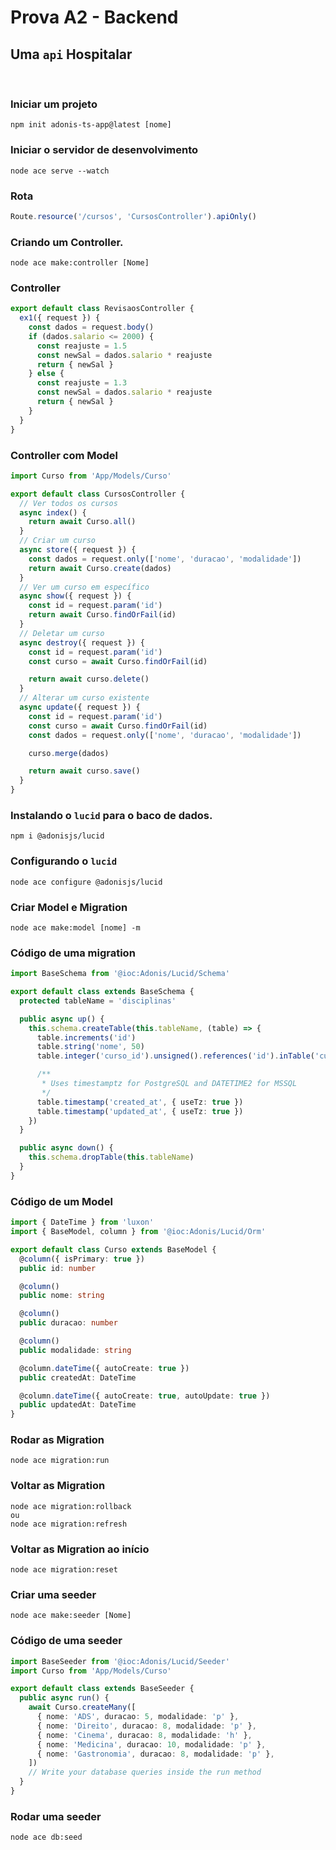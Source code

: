 # Prova A2 - Backend

## Uma `api` Hospitalar

<br>

### Iniciar um projeto

    npm init adonis-ts-app@latest [nome]

### Iniciar o servidor de desenvolvimento

    node ace serve --watch

### Rota

```ts
Route.resource('/cursos', 'CursosController').apiOnly()
```

### Criando um Controller.

    node ace make:controller [Nome]

### Controller

```ts
export default class RevisaosController {
  ex1({ request }) {
    const dados = request.body()
    if (dados.salario <= 2000) {
      const reajuste = 1.5
      const newSal = dados.salario * reajuste
      return { newSal }
    } else {
      const reajuste = 1.3
      const newSal = dados.salario * reajuste
      return { newSal }
    }
  }
}
```

### Controller com Model

```ts
import Curso from 'App/Models/Curso'

export default class CursosController {
  // Ver todos os cursos
  async index() {
    return await Curso.all()
  }
  // Criar um curso
  async store({ request }) {
    const dados = request.only(['nome', 'duracao', 'modalidade'])
    return await Curso.create(dados)
  }
  // Ver um curso em específico
  async show({ request }) {
    const id = request.param('id')
    return await Curso.findOrFail(id)
  }
  // Deletar um curso
  async destroy({ request }) {
    const id = request.param('id')
    const curso = await Curso.findOrFail(id)

    return await curso.delete()
  }
  // Alterar um curso existente
  async update({ request }) {
    const id = request.param('id')
    const curso = await Curso.findOrFail(id)
    const dados = request.only(['nome', 'duracao', 'modalidade'])

    curso.merge(dados)

    return await curso.save()
  }
}
```

### Instalando o `lucid` para o baco de dados.

    npm i @adonisjs/lucid

### Configurando o `lucid`

    node ace configure @adonisjs/lucid

### Criar Model e Migration

    node ace make:model [nome] -m

### Código de uma migration

```ts
import BaseSchema from '@ioc:Adonis/Lucid/Schema'

export default class extends BaseSchema {
  protected tableName = 'disciplinas'

  public async up() {
    this.schema.createTable(this.tableName, (table) => {
      table.increments('id')
      table.string('nome', 50)
      table.integer('curso_id').unsigned().references('id').inTable('cursos').notNullable()

      /**
       * Uses timestamptz for PostgreSQL and DATETIME2 for MSSQL
       */
      table.timestamp('created_at', { useTz: true })
      table.timestamp('updated_at', { useTz: true })
    })
  }

  public async down() {
    this.schema.dropTable(this.tableName)
  }
}
```

### Código de um Model

```ts
import { DateTime } from 'luxon'
import { BaseModel, column } from '@ioc:Adonis/Lucid/Orm'

export default class Curso extends BaseModel {
  @column({ isPrimary: true })
  public id: number

  @column()
  public nome: string

  @column()
  public duracao: number

  @column()
  public modalidade: string

  @column.dateTime({ autoCreate: true })
  public createdAt: DateTime

  @column.dateTime({ autoCreate: true, autoUpdate: true })
  public updatedAt: DateTime
}
```

### Rodar as Migration

    node ace migration:run

### Voltar as Migration

    node ace migration:rollback
    ou
    node ace migration:refresh

### Voltar as Migration ao início

    node ace migration:reset

### Criar uma seeder

    node ace make:seeder [Nome]

### Código de uma seeder

```ts
import BaseSeeder from '@ioc:Adonis/Lucid/Seeder'
import Curso from 'App/Models/Curso'

export default class extends BaseSeeder {
  public async run() {
    await Curso.createMany([
      { nome: 'ADS', duracao: 5, modalidade: 'p' },
      { nome: 'Direito', duracao: 8, modalidade: 'p' },
      { nome: 'Cinema', duracao: 8, modalidade: 'h' },
      { nome: 'Medicina', duracao: 10, modalidade: 'p' },
      { nome: 'Gastronomia', duracao: 8, modalidade: 'p' },
    ])
    // Write your database queries inside the run method
  }
}
```

### Rodar uma seeder

    node ace db:seed
